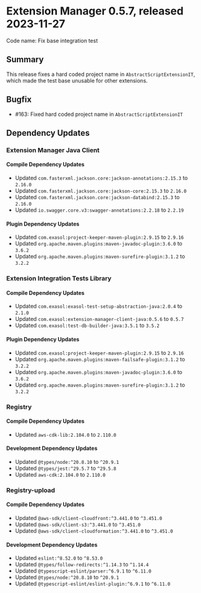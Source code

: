 # Extension Manager 0.5.7, released 2023-11-27

Code name: Fix base integration test

## Summary

This release fixes a hard coded project name in `AbstractScriptExtensionIT`, which made the test base unusable for other extensions.
## Bugfix

* #163: Fixed hard coded project name in `AbstractScriptExtensionIT`

## Dependency Updates

### Extension Manager Java Client

#### Compile Dependency Updates

* Updated `com.fasterxml.jackson.core:jackson-annotations:2.15.3` to `2.16.0`
* Updated `com.fasterxml.jackson.core:jackson-core:2.15.3` to `2.16.0`
* Updated `com.fasterxml.jackson.core:jackson-databind:2.15.3` to `2.16.0`
* Updated `io.swagger.core.v3:swagger-annotations:2.2.18` to `2.2.19`

#### Plugin Dependency Updates

* Updated `com.exasol:project-keeper-maven-plugin:2.9.15` to `2.9.16`
* Updated `org.apache.maven.plugins:maven-javadoc-plugin:3.6.0` to `3.6.2`
* Updated `org.apache.maven.plugins:maven-surefire-plugin:3.1.2` to `3.2.2`

### Extension Integration Tests Library

#### Compile Dependency Updates

* Updated `com.exasol:exasol-test-setup-abstraction-java:2.0.4` to `2.1.0`
* Updated `com.exasol:extension-manager-client-java:0.5.6` to `0.5.7`
* Updated `com.exasol:test-db-builder-java:3.5.1` to `3.5.2`

#### Plugin Dependency Updates

* Updated `com.exasol:project-keeper-maven-plugin:2.9.15` to `2.9.16`
* Updated `org.apache.maven.plugins:maven-failsafe-plugin:3.1.2` to `3.2.2`
* Updated `org.apache.maven.plugins:maven-javadoc-plugin:3.6.0` to `3.6.2`
* Updated `org.apache.maven.plugins:maven-surefire-plugin:3.1.2` to `3.2.2`

### Registry

#### Compile Dependency Updates

* Updated `aws-cdk-lib:2.104.0` to `2.110.0`

#### Development Dependency Updates

* Updated `@types/node:^20.8.10` to `^20.9.1`
* Updated `@types/jest:^29.5.7` to `^29.5.8`
* Updated `aws-cdk:2.104.0` to `2.110.0`

### Registry-upload

#### Compile Dependency Updates

* Updated `@aws-sdk/client-cloudfront:^3.441.0` to `^3.451.0`
* Updated `@aws-sdk/client-s3:^3.441.0` to `^3.451.0`
* Updated `@aws-sdk/client-cloudformation:^3.441.0` to `^3.451.0`

#### Development Dependency Updates

* Updated `eslint:^8.52.0` to `^8.53.0`
* Updated `@types/follow-redirects:^1.14.3` to `^1.14.4`
* Updated `@typescript-eslint/parser:^6.9.1` to `^6.11.0`
* Updated `@types/node:^20.8.10` to `^20.9.1`
* Updated `@typescript-eslint/eslint-plugin:^6.9.1` to `^6.11.0`
